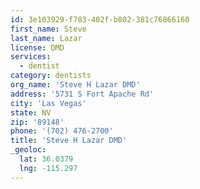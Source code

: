 ```yaml
---
id: 3e103929-f783-402f-b802-381c76866160
first_name: Steve
last_name: Lazar
license: DMD
services:
  - dentist
category: dentists
org_name: 'Steve H Lazar DMD'
address: '5731 S Fort Apache Rd'
city: 'Las Vegas'
state: NV
zip: '89148'
phone: '(702) 476-2700'
title: 'Steve H Lazar DMD'
_geoloc:
  lat: 36.0379
  lng: -115.297
---
```

